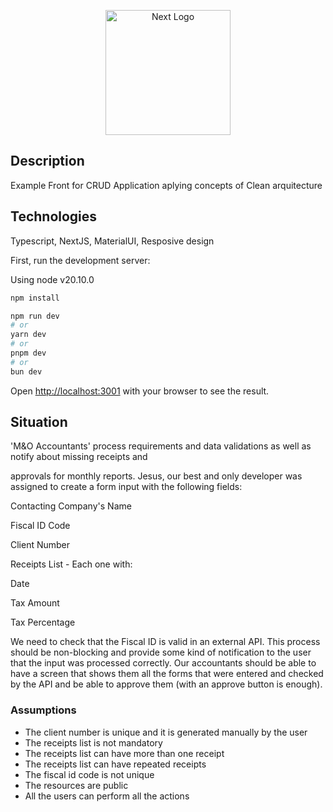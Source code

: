 <p align="center">
  <a href="http://nextjs.com/" target="blank"><img src="https://testrigor.com/wp-content/uploads/2023/04/nextjs-logo-square.png" width="200" alt="Next Logo" /></a>
</p>

## Description

Example Front for CRUD Application aplying concepts of  Clean arquitecture

## Technologies

Typescript, NextJS, MaterialUI, Resposive design 

First, run the development server:

Using node v20.10.0

```bash
npm install
```

```bash
npm run dev
# or
yarn dev
# or
pnpm dev
# or
bun dev
```

Open [http://localhost:3001](http://localhost:3001) with your browser to see the result.

## Situation
'M&O Accountants' process requirements and data validations as well as notify about missing receipts and

approvals for monthly reports. Jesus, our best and only developer was assigned to create a form input with the following fields:

Contacting Company's Name

Fiscal ID Code

Client Number

Receipts List - Each one with:

Date

Tax Amount

Tax Percentage

We need to check that the Fiscal ID is valid in an external API. This process should be non-blocking and provide some kind of notification to the user that the input was processed correctly. Our accountants should be able to have a screen that shows them all the forms that were entered and checked by the API and be able to approve them (with an approve button is enough).

### Assumptions
- The client number is unique and it is generated manually by the user
- The receipts list is not mandatory
- The receipts list can have more than one receipt
- The receipts list can have repeated receipts
- The fiscal id code is not unique
- The resources are public
- All the users can perform all the actions